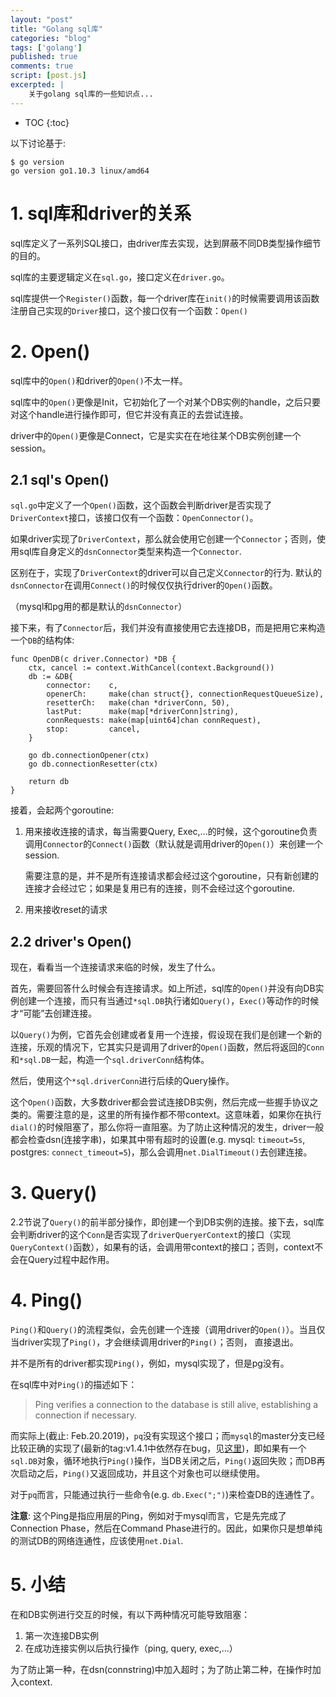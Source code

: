 ```yaml
---
layout: "post"
title: "Golang sql库"
categories: "blog"
tags: ['golang']
published: true
comments: true
script: [post.js]
excerpted: |
    关于golang sql库的一些知识点...
---
```


* TOC
{:toc}

以下讨论基于:

    $ go version
    go version go1.10.3 linux/amd64

# 1. sql库和driver的关系

sql库定义了一系列SQL接口，由driver库去实现，达到屏蔽不同DB类型操作细节的目的。

sql库的主要逻辑定义在`sql.go`，接口定义在`driver.go`。

sql库提供一个`Register()`函数，每一个driver库在`init()`的时候需要调用该函数注册自己实现的`Driver`接口，这个接口仅有一个函数：`Open()`

# 2. Open()

sql库中的`Open()`和driver的`Open()`不太一样。

sql库中的`Open()`更像是Init，它初始化了一个对某个DB实例的handle，之后只要对这个handle进行操作即可，但它并没有真正的去尝试连接。

driver中的`Open()`更像是Connect，它是实实在在地往某个DB实例创建一个session。

## 2.1 sql's Open()

`sql.go`中定义了一个`Open()`函数，这个函数会判断driver是否实现了`DriverContext`接口，该接口仅有一个函数：`OpenConnector()`。

如果driver实现了`DriverContext`，那么就会使用它创建一个`Connector`；否则，使用sql库自身定义的`dsnConnector`类型来构造一个`Connector`.

区别在于，实现了`DriverContext`的driver可以自己定义`Connector`的行为. 默认的`dsnConnector`在调用`Connect()`的时候仅仅执行driver的`Open()`函数。

（mysql和pg用的都是默认的`dsnConnector`）

接下来，有了`Connector`后，我们并没有直接使用它去连接DB，而是把用它来构造一个`DB`的结构体:

    func OpenDB(c driver.Connector) *DB {
        ctx, cancel := context.WithCancel(context.Background())
        db := &DB{
            connector:    c,
            openerCh:     make(chan struct{}, connectionRequestQueueSize),
            resetterCh:   make(chan *driverConn, 50),
            lastPut:      make(map[*driverConn]string),
            connRequests: make(map[uint64]chan connRequest),
            stop:         cancel,
        }

        go db.connectionOpener(ctx)
        go db.connectionResetter(ctx)

        return db
    }

接着，会起两个goroutine:

1. 用来接收连接的请求，每当需要Query, Exec,...的时候，这个goroutine负责调用`Connector`的`Connect()`函数（默认就是调用driver的`Open()`）来创建一个session. 

    需要注意的是，并不是所有连接请求都会经过这个goroutine，只有新创建的连接才会经过它；如果是复用已有的连接，则不会经过这个goroutine.

2. 用来接收reset的请求

## 2.2 driver's Open()

现在，看看当一个连接请求来临的时候，发生了什么。

首先，需要回答什么时候会有连接请求。如上所述，sql库的`Open()`并没有向DB实例创建一个连接，而只有当通过`*sql.DB`执行诸如`Query()`，`Exec()`等动作的时候才“可能”去创建连接。

以`Query()`为例，它首先会创建或者复用一个连接，假设现在我们是创建一个新的连接，乐观的情况下，它其实只是调用了driver的`Open()`函数，然后将返回的`Conn`和`*sql.DB`一起，构造一个`sql.driverConn`结构体。

然后，使用这个`*sql.driverConn`进行后续的Query操作。

这个`Open()`函数，大多数driver都会尝试连接DB实例，然后完成一些握手协议之类的。需要注意的是，这里的所有操作都不带context。这意味着，如果你在执行`dial()`的时候阻塞了，那么你将一直阻塞。为了防止这种情况的发生，driver一般都会检查dsn(连接字串)，如果其中带有超时的设置(e.g. mysql: `timeout=5s`, postgres: `connect_timeout=5`)，那么会调用`net.DialTimeout()`去创建连接。

# 3. Query()

2.2节说了`Query()`的前半部分操作，即创建一个到DB实例的连接。接下去，sql库会判断driver的这个`Conn`是否实现了`driverQueryerContext`的接口（实现`QueryContext()`函数），如果有的话，会调用带context的接口；否则，context不会在Query过程中起作用。

# 4. Ping()

`Ping()`和`Query()`的流程类似，会先创建一个连接（调用driver的`Open()`）。当且仅当driver实现了`Ping()`，才会继续调用driver的`Ping()`；否则， 直接退出。

并不是所有的driver都实现`Ping()`，例如，mysql实现了，但是pg没有。

在sql库中对`Ping()`的描述如下：

> Ping verifies a connection to the database is still alive, establishing a connection if necessary.

而实际上(截止: Feb.20.2019)，`pq`没有实现这个接口；而`mysql`的master分支已经比较正确的实现了(最新的tag:v1.4.1中依然存在bug，见[这里](https://github.com/go-sql-driver/mysql/pull/875))，即如果有一个`sql.DB`对象，循环地执行`Ping()`操作，当DB关闭之后，`Ping()`返回失败；而DB再次启动之后，`Ping()`又返回成功，并且这个对象也可以继续使用。

对于`pq`而言，只能通过执行一些命令(e.g. `db.Exec(";")`)来检查DB的连通性了。

**注意**: 这个Ping是指应用层的Ping，例如对于mysql而言，它是先完成了Connection Phase，然后在Command Phase进行的。因此，如果你只是想单纯的测试DB的网络连通性，应该使用`net.Dial`.

# 5. 小结

在和DB实例进行交互的时候，有以下两种情况可能导致阻塞：

1. 第一次连接DB实例
2. 在成功连接实例以后执行操作（ping, query, exec,...）

为了防止第一种，在dsn(connstring)中加入超时；为了防止第二种，在操作时加入context.

